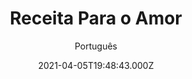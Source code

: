 ---
id: 'b1bf15c9-b70a-47a4-ab84-b9c9b981f38d'
type: 'movie' # Filme, Série, Anime
title: "Receita Para o Amor"
synopsis: ["Gabby (Roselyn Sanchez) abre o próprio restaurante em sua cidade natal. Ela, então, conhece Caleb (Eric Winter), chef do restaurante concorrente. Mesmo com um festival gastronômico próximo, da rivalidade surge uma intensa paixão.",
]
originalTitle: "A Taste of Summer"
date: '2021-04-05T19:48:43.000Z'
update: '2021-04-05T19:48:43.000Z'
releaseDate: '2019-08-10T03:00:00.000Z'
imdb:
  rating: '6.2' # 8.5
  id: '' # tt0470752
duration: '1h 27 Min'
trailer:
  urls: [
    '4PnFSnrJ94k',
  ]
tags: ['1080p']
genre: ['Romance'] #
quality: 'WEB-DL' # BluRay, WEB-DL, HDTV, WEB-DL4K, WEB-DLe
format: 'Mkv' # MKV, MP4, TS
audio: 'Português, Inglês' # Dublado, Legendado, Dual Audio, Dub & Leg
subtitle: 'Português' # Português, inglês,
size: '3.22 GB' # 4.8 GB
audioQuality: 10
videoQuality: 10
directors: []
#  - name: 'Lana Wachowski'
#    image: ''
#  - name: 'Lilly Wachowski'
#    image: ''
cast: []
#  - name: 'Keanu Reeves'
#    image: ''
#    characterName: 'Neo'
writers: []
#  - name: ''
#    image: ''
maturityRating:
  age: '' # L , 10, 12, 14, 16, 18
  topics: [''] # Violence, Illegal drugs, Inappropriate Language, Legal Drugs, Sexual Content, Extreme Violence
###########################################
download:
  
  - url: 'magnet:?xt=urn:btih:E3B656E5EFE551A00FF359AD2FE09176F76B101D&dn=LAPUMiA.Org - Receita%20para%20o%20Amor%202019%20Vers%c3%a3o%20Estendida%201080p%20WEBRip%20H264%20DUAL-GoodMonster.mkv'
    resolution: '1080p' # 720p, 1080p, 4K,
    audio: 'Dual Áudio' # Dublado, Legendado, Dual Audio
    size: '' # 4.8 GB
    quality: '' # BluRay, WEB-DL
    format: '' # MKV
images:
  cover: '/assets/movies/receita-para-o-amor.jpg'
  background: '/assets/movies/'
---
